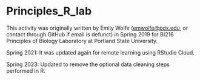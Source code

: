 # Principles_R_lab

This activity was originally written by Emily Wolfe (emwolfe@pdx.edu, or contact through GitHub if email is defunct) in Spring 2019 for BI216 Principles of Biology Laboratory at Portland State University. 

Spring 2021: It was updated again for remote learning using RStudio Cloud.

Spring 2023: Updated to remove the optional data cleaning steps performed in R.
